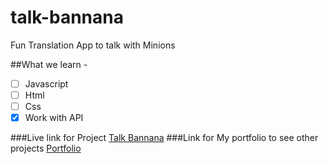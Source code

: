 # talk-bannana
Fun Translation App to talk with Minions

##What we learn -

-[ ] Javascript
-[ ] Html
-[ ] Css
-[x] Work with API 

###Live link for Project [Talk Bannana](https://banana-talk-with-minion.netlify.app/)
###Link for My portfolio to see other projects [Portfolio](https://omkarchaskar.netlify.app) 
